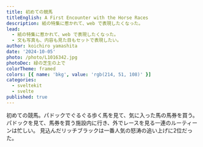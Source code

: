 ```yaml
---
title: 初めての競馬
titleEnglish: A First Encounter with the Horse Races
description: 紙の特集に惹かれて、web で表現したくなった。
lead:
  - 紙の特集に惹かれて、web で表現したくなった。
  - 文も写真も、内容も見た目もセットで表現したい。
author: koichiro yamashita
date: '2024-10-05'
photo: /photo/L1016342.jpg
photoDec: 緑の芝生の上で
colorTheme: framed
colors: [{ name: 'bkg', value: 'rgb(214, 51, 108)' }]
categories:
  - sveltekit
  - svelte
published: true
---
```


初めての競馬。パドックでぐるぐる歩く馬を見て、気に入った馬の馬券を買う。  
パドックを見て、馬券を買う施設内に行き、外でレースを見る一連のルーティーンは忙しい。
見込んだリッチブラックは一番人気の怒涛の追い上げに2位だった。
